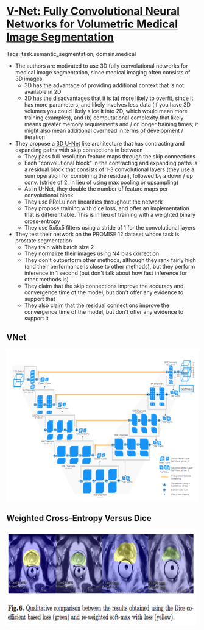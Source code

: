 # [V-Net: Fully Convolutional Neural Networks for Volumetric Medical Image Segmentation](https://arxiv.org/abs/1606.04797)

Tags: task.semantic_segmentation, domain.medical

- The authors are motivated to use 3D fully convolutional networks for medical image segmentation, since medical imaging often consists of 3D images
    - 3D has the advantage of providing additional context that is not available in 2D
    - 3D has the disadvantages that it is (a) more likely to overfit, since it has more parameters, and likely involves less data (if you have 3D volumes you could likely slice it into 2D, which would mean more training examples), and (b) computational complexity that likely means greater memory requirements and / or longer training times; it might also mean additional overhead in terms of development / iteration
- They propose a [3D U-Net]() like architecture that has contracting and expanding paths with skip connections in between
    - They pass full resolution feature maps through the skip connections
    - Each "convolutional block" in the contracting and expanding paths is a residual block that consists of 1-3 convolutional layers (they use a sum operation for combining the residual), followed by a down / up conv. (stride of 2, in lieu of using max pooling or upsampling)
    - As in U-Net, they double the number of feature maps per convolutional block
    - They use PReLu non linearities throughout the network
    - They propose training with dice loss, and offer an implementation that is differentiable. This is in lieu of training with a weighted binary cross-entropy
    - They use 5x5x5 filters using a stride of 1 for the convolutional layers
- They test their network on the PROMISE 12 dataset whose task is prostate segmentation
    - They train with batch size 2
    - They normalize their images using N4 bias correction
    - They don't outperform other methods, although they rank fairly high (and their performance is close to other methods), but they perform inference in 1 second (but don't talk about how fast inference for other methods is)
    - They claim that the skip connections improve the accuracy and convergence time of the model, but don't offer any evidence to support that
    - They also claim that the residual connections improve the convergence time of the model, but don't offer any evidence to support it


## VNet

<img src="./images/vnet_architecture.png" wdith=400 height=400>

## Weighted Cross-Entropy Versus Dice

<img src="./images/vnet_results.png" width=500 height=250>
